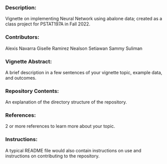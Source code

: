 ### Description:

Vignette on implementing Neural Network using abalone data; created as a class project for PSTAT197A in Fall 2022.

### Contributors:

Alexis Navarra Giselle Ramirez Nealson Setiawan Sammy Suliman

### Vignette Abstract:

A brief description in a few sentences of your vignette topic, example data, and outcomes.

### Repository Contents:

An explanation of the directory structure of the repository.

### References:

2 or more references to learn more about your topic.

### Instructions:

A typical README file would also contain instructions on use and instructions on contributing to the repository.
